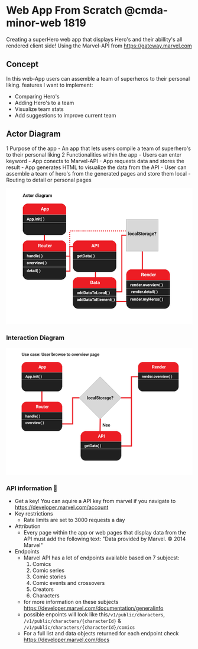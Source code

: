 # Web App From Scratch @cmda-minor-web 1819
Creating a superHero web app that displays Hero's and their abillity's all rendered client side! Using the Marvel-API from https://gateway.marvel.com

## Concept
In this web-App users can assemble a team of superheros to their personal liking.
 features I want to implement:
 - Comparing Hero's
 - Adding Hero's to a team
 - Visualize team stats
 - Add suggestions to improve current team

## Actor Diagram
 1 Purpose of the app
    - An app that lets users compile a team of superhero's to their personal liking
 2 Functionalities within the app
    - Users can enter keyword
    - App conects to Marvel-API
    - App requests data and stores the result
    - App generates HTML to visualize the data from the API
    - User can assemble a team of hero's from the generated pages and store them local
    - Routing to detail or personal pages

 ![Actor Diagram](https://github.com/Mokerstier/web-app-from-scratch-1920/blob/dev/diagrams/ActorDiagram.png)
### Interaction Diagram
![Interaction Diagram](https://github.com/Mokerstier/web-app-from-scratch-1920/blob/dev/diagrams/InteractionDiagram.png)

### API information 🐒
- Get a key!
    You can aquire a API key from marvel if you navigate to https://developer.marvel.com/account
- Key restrictions
    - Rate limits are set to 3000 requests a day
- Attribution
    - Every page within the app or web pages that display data from the API must add the following text: "Data provided by Marvel. © 2014 Marvel"
- Endpoints
  - Marvel API has a lot of endpoints available based on 7 subjecst:
    1. Comics
    2. Comic series
    3. Comic stories
    4. Comic events and crossovers
    6. Creators
    7. Characters
   - for more information on these subjects https://developer.marvel.com/documentation/generalinfo
  - possible enpoints will look like this`/v1/public/characters`, `/v1/public/characters/{characterId}` & `/v1/public/characters/{characterId}/comics`
  - For a full list and data objects returned for each endpoint check https://developer.marvel.com/docs

<!-- Add a link to your live demo in Github Pages 🌐-->

<!-- ☝️ replace this description with a description of your own work -->

<!-- replace the code in the /docs folder with your own, so you can showcase your work with GitHub Pages 🌍 -->

<!-- Add a nice poster image here at the end of the week, showing off your shiny frontend 📸 -->

<!-- Maybe a table of contents here? 📚 -->

<!-- How about a section that describes how to install this project? 🤓 -->

<!-- ...but how does one use this project? What are its features 🤔 -->

<!-- What external data source is featured in your project and what are its properties 🌠 -->

<!-- Maybe a checklist of done stuff and stuff still on your wishlist? ✅ -->

<!-- How about a license here? 📜 (or is it a licence?) 🤷 -->
